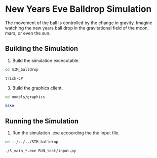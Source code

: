 # New Years Eve Balldrop Simulation

The movement of the ball is controlled by the change in gravity. Imagine watching the new years ball drop in the gravitational field of the moon, mars, or even the sun.

## Building the Simulation

1. Build the simulation excecutable.
   
```bash
cd SIM_balldrop
```

```bash
trick-CP
```

3. Build the graphics client.
   
```bash
cd models/graphics
```

```bash
make
```

## Running the Simulation

1. Run the simulation .exe accoording the the input file.
   
```bash
cd ../../../SIM_balldrop
```

```bash
./S_main_*.exe RUN_test/input.py
```
